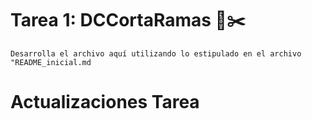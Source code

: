 # Tarea 1: DCCortaRamas 🌳✂️

`Desarrolla el archivo aquí utilizando lo estipulado en el archivo "README_inicial.md`

# Actualizaciones Tarea
